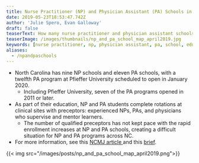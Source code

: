 ```yaml
---
title: Nurse Practitioner (NP) and Physician Assistant (PA) Schools in North Carolina
date: 2019-05-23T18:53:47.742Z
author: 'Julie Spero, Evan Galloway'
draft: false
teaserText: How many nurse practitioner and physician assistant schools are in NC?
teaserImage: /images/thumbnails/np_and_pa_school_map_april2019.jpg
keywords: [nurse practitioner, np, physician assistant, pa, school, education, preceptor]
aliases:
  - /npandpaschools
---
```



* North Carolina has nine NP schools and eleven PA schools, with a twelfth PA program at Pfieffer University scheduled to open in January 2020.  
  * Including Pfieffer University, seven of the PA programs opened in 2011 or later.
* As part of their education, NP and PA students complete rotations at clinical sites with preceptors: experienced NPs, PAs, and physicians who supervise and mentor learners.  
  * The number of qualified preceptors has not kept pace with the rapid enrollment increases at NP and PA schools, creating a difficult situation for NP and PA programs across NC.
* For more information, see this [NCMJ article ](http://www.ncmedicaljournal.com/content/80/3/186.full)and this [brief](https://www.shepscenter.unc.edu/workforce_product/the-physician-assistant-workforce-in-north-carolina/).

{{< img  src="/images/posts/np_and_pa_school_map_april2019.png">}}
